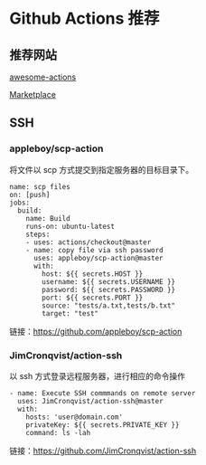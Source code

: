 # Github Actions 推荐

## 推荐网站

[awesome-actions](https://github.com/sdras/awesome-actions)

[Marketplace](https://github.com/marketplace?type=actions)

## SSH

### appleboy/scp-action

将文件以 scp 方式提交到指定服务器的目标目录下。

```shell
name: scp files
on: [push]
jobs:
  build:
    name: Build
    runs-on: ubuntu-latest
    steps:
    - uses: actions/checkout@master
    - name: copy file via ssh password
      uses: appleboy/scp-action@master
      with:
        host: ${{ secrets.HOST }}
        username: ${{ secrets.USERNAME }}
        password: ${{ secrets.PASSWORD }}
        port: ${{ secrets.PORT }}
        source: "tests/a.txt,tests/b.txt"
        target: "test"
```

链接：https://github.com/appleboy/scp-action

### JimCronqvist/action-ssh

以 ssh 方式登录远程服务器，进行相应的命令操作

```shell
- name: Execute SSH commmands on remote server
  uses: JimCronqvist/action-ssh@master
  with:
    hosts: 'user@domain.com'
    privateKey: ${{ secrets.PRIVATE_KEY }}
    command: ls -lah
```

链接：https://github.com/JimCronqvist/action-ssh
